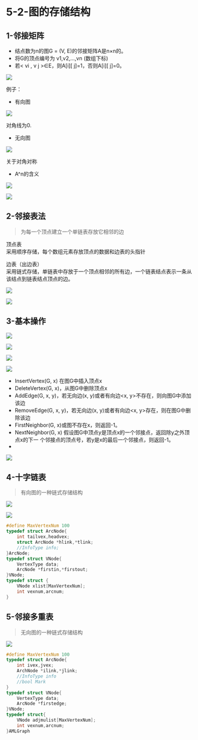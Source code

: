 # 5-2-图的存储结构

## 1-邻接矩阵

* 结点数为n的图G = \(V, E\)的邻接矩阵A是n×n的。 
* 将G的顶点编号为 v1,v2,...,vn \(数组下标\)
* 若&lt; vi , v j &gt;∈E，则A\[i\]\[ j\]=1，否则A\[i\]\[ j\]=0。

![](../../.gitbook/assets/image%20%28220%29.png)

例子：

* 有向图

![](../../.gitbook/assets/image%20%28204%29.png)

对角线为0.

* 无向图

![](../../.gitbook/assets/image%20%28310%29.png)

关于对角对称



* A^n的含义

![](../../.gitbook/assets/image%20%28241%29.png)

![](../../.gitbook/assets/image%20%28105%29.png)

## 2-邻接表法

> 为每一个顶点建立一个单链表存放它相邻的边

顶点表  
采用顺序存储，每个数组元素存放顶点的数据和边表的头指针

边表（出边表）  
采用链式存储，单链表中存放于一个顶点相邻的所有边，一个链表结点表示一条从该结点到链表结点顶点的边。

![](../../.gitbook/assets/image%20%28230%29.png)



![](../../.gitbook/assets/image%20%28349%29.png)

## 3-基本操作

![](../../.gitbook/assets/image%20%28219%29.png)

![](../../.gitbook/assets/image%20%28103%29.png)

![](../../.gitbook/assets/image%20%28171%29.png)

![](../../.gitbook/assets/image%20%2832%29.png)

* InsertVertex\(G, x\) 在图G中插入顶点x
* DeleteVertex\(G, x\)，从图G中删除顶点x
* AddEdge\(G, x, y\)，若无向边\(x, y\)或者有向边&lt;x, y&gt;不存在，则向图G中添加该边
* RemoveEdge\(G, x, y\)，若无向边\(x, y\)或者有向边&lt;x, y&gt;存在，则在图G中删除该边
* FirstNeighbor\(G, x\)或图不存在x，则返回-1。
* NextNeighbor\(G, x\) 假设图G中顶点y是顶点x的一个邻接点，返回除y之外顶点x的下一 个邻接点的顶点号，若y是x的最后一个邻接点，则返回-1。
* 
![](../../.gitbook/assets/image%20%28302%29.png)

## 4-十字链表

> 有向图的一种链式存储结构

![](../../.gitbook/assets/image%20%28318%29.png)

![](../../.gitbook/assets/image%20%28287%29.png)

```c
#define MaxVertexNum 100
typedef struct ArcNode{
    int tailvex,headvex;
    struct ArcNode *hlink,*tlink;
    //InfoType info;
}ArcNode;
typedef struct VNode{
    VertexType data;
    ArcNode *firstin,*firstout;
}VNode;
typedef struct {
    VNode xlist[MaxVertexNum];
    int vexnum,arcnum;
}
```

## 5-邻接多重表

> 无向图的一种链式存储结构

![](../../.gitbook/assets/image%20%28348%29.png)

```c
#define MaxVertexNum 100
typedef struct ArcNode{
    int ivex,jvex;
    ArchNode *ilink,*jlink;
    //InfoType info
    //bool Mark
}
typedef struct VNode{
    VertexType data;
    ArcNode *firstedge;
}VNode;
typedef struct{
    VNode adjmulist[MaxVertexNum];
    int vexnum,arcnum;
}AMLGraph
```

